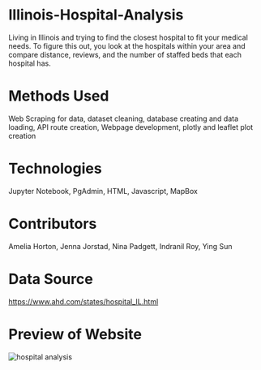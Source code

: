# Illinois-Hospital-Analysis
Living in Illinois and trying to find the closest hospital to fit your medical needs. To figure this out, you look at the hospitals within your area and compare distance, reviews, and the number of staffed beds that each hospital has. 

# Methods Used
Web Scraping for data, dataset cleaning, database creating and data loading, API route creation, Webpage development, plotly and leaflet plot creation 

# Technologies
Jupyter Notebook, PgAdmin, HTML, Javascript, MapBox

# Contributors
Amelia Horton, Jenna Jorstad, Nina Padgett, Indranil Roy, Ying Sun

# Data Source
https://www.ahd.com/states/hospital_IL.html

# Preview of Website
![hospital analysis](https://user-images.githubusercontent.com/99835613/177412647-d8f2cbe7-256a-4ba1-90cb-ca2d888cd312.png)

